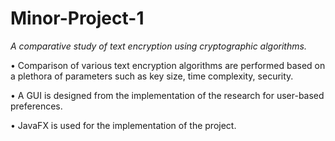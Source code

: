 # Minor-Project-1
*A comparative study of text encryption using cryptographic algorithms.*

• Comparison of various text encryption algorithms are performed based on a plethora of parameters such as key size, time complexity, security.

• A GUI is designed from the implementation of the research for user-based preferences.

• JavaFX is used for the implementation of the project.

